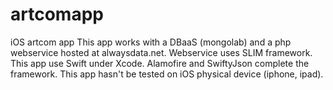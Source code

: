 # artcomapp
iOS artcom app
This app works with a DBaaS (mongolab) and a php webservice hosted at alwaysdata.net. Webservice uses SLIM framework.
This app use Swift under Xcode.
Alamofire and SwiftyJson complete the framework.
This app hasn't be tested on iOS physical device (iphone, ipad).
